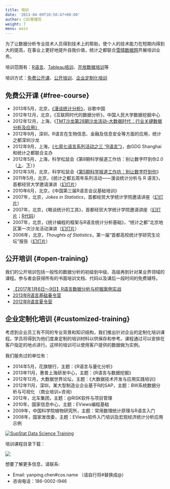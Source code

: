 ```yaml
---
title: 培训
date: '2013-04-09T10:50:47+00:00'
author: COS管理员
weight: 7
menu: main
---
```



为了让数据分析专业技术人员得到技术上的帮助，使个人的技术能力在短期内得到大的提高，在事业上更好地提升自我价值，统计之都联合[雪晴数据网](http://www.xueqing.tv "雪晴数据网")开展培训业务。

培训范围有：[R语言](https://cos.name/training/r/ "R语言培训")、[Tableau培训](https://cos.name/training/tableau/ "tableau培训")、[开放数据培训](https://cos.name/training/open-data/ "R语言与开放数据")等

培训方式：[免费公开课](#free-course)、[公开培训](#open-training)、[企业定制化培训](#customized-training)

## 免费公开课 {#free-course}

  * 2013年5月，北京，[《漫谈统计分析》](http://yanping.me/talk-in-google/)，谷歌中国
  * 2012年12月，北京，《互联网时代的数据分析》，中国人民大学数据挖掘中心
  * 2012年12月，上海，《[TMT沙龙第28期沙龙活动–大数据时代：行业关键数据分析及应用》](http://www.loyhome.com/ebay%E4%B8%8E%E5%A4%A7%E6%95%B0%E6%8D%AE%EF%BC%88tmt%E9%9D%92%E5%B9%B4%E6%B2%99%E9%BE%99%E6%BC%94%E8%AE%B2%E5%B9%BB%E7%81%AF%E7%89%87%E5%85%B1%E4%BA%AB%EF%BC%89/ "TMT青年沙龙演讲")
  * 2012年9月，深圳，R语言在生物信息、金融及信息安全等方面的应用，统计之都深圳沙龙
  * 2012年9月，上海，[《七周七语言系列活动之三 “R语言”》](http://topgeek.org/?p=546)，由GDG Shanghai和统计之都联合主办
  * 2012年5月，上海，科学松鼠会《第8期科学报道工作坊：别让数字吓到你2.0（[上](http://s-camp.songshuhui.net/2012/05/s-workshop008_part1/ "第8期科学报道工作坊：别让数字吓到你2.0（上）")、[下](http://s-camp.songshuhui.net/2012/05/s-workshop008_part2/ "第8期科学报道工作坊：别让数字吓到你2.0（下）")）》
  * 2012年3月，北京，科学松鼠会《[第5期科学报道工作坊：别让数字吓到你](http://s-camp.songshuhui.net/2012/03/s-workshop005/ "第5期科学报道工作坊：别让数字吓到你")》
  * 2011年5月，北京，《统计之都五周年系列活动——漫谈统计分析与 R 语言》，首都经贸大学邀请演讲（[幻灯片](https://cos.name/wp-content/uploads/2013/04/statistics-and-r-programming-at-cueb.pptx "统计之都五周年系列活动——漫谈统计分析与R语言")）
  * 2010年6月，北京，《中国第三届R语言会议基础培训》
  * 2007年，北京，_Jokes in Statistics_，首都经贸大学统计学院邀请讲座（[幻灯片](https://github.com/downloads/yihui/yihui.github.com/Jokes-2007-Yihui-Xie.pdf)）
  * 2007年，北京，《略谈统计的工具》，首都经贸大学统计学院邀请讲座（[幻灯片](https://github.com/downloads/yihui/yihui.github.com/Stat-tools-2007-Yihui-Xie.pdf)；[R代码](https://gist.github.com/1756901)）
  * 2007年，北京，《统计编程的框架与R语言统计分析基础》，“统计之都”北京地区第一次沙龙活动演讲（[幻灯片](https://github.com/downloads/yihui/yihui.github.com/R-Programming-2007-Yihui-Xie.pdf)）
  * 2006年，北京，_Thoughts of Statistics_，第一届“首都高校统计学研究生论坛”报告（[幻灯片](https://github.com/downloads/yihui/yihui.github.com/Thoughts-2006-Yihui-Xie.pdf)）

## 公开培训 {#open-training}

我们的公开培训包括一般性的数据分析的初级到中级、高级再到针对某业界领域的课程。参与者会获得所有的书面培训文档、代码以及课后一段时间的免费辅导。

  * [【2017年1月6日～9日】R语言数据分析与挖掘案例实战](http://www.xueqing.tv/r-training/)
  * [2013年R语言基础春令营](https://cos.name/cn/topic/109541 "2013年R语言基础春令营")
  * [2012年R语言夏令营](http://supstat.com.cn/blog/2012/07/16/summer-of-supstat "第一届R语言夏令营")

## 企业定制化培训 {#customized-training}

考虑到企业员工有不同的专业背景和知识结构，我们推出针对企业的定制化培训课程。学员将得到为他们度身定制的培训材料以供保存和参考。课程通过可以安排在客户指定的地点进行。这样的培训可以使用客户提供的数据做为实例。

我们服务过的单位有：

  * 2014年5月，花旗银行，主题：《R语言与量化分析》
  * 2013年11月，惠普上海研发中心，主题：《R语言与数据挖掘》
  * 2012年12月，大数据世界论坛，主题：《大数据技术开发与应用实践培训》
  * 2012年11月，深圳，某大型制造业企业基于R的SAP，主题：BW系统数据分析与可视化 （商业培训+咨询）
  * 2012年，北车集团，主题：@RISK软件与项目管理
  * 2010年，国家信息中心，主题：EViews编程基础
  * 2009年，中国科学院植物研究所，主题：常用数理统计原理与R语言入门
  * 2008年，国家发改委，主题：EViews软件入门培训及宏观经济统计分析应用示例

[![SupStat Data Science Training](http://supstat.com/wp-content/uploads/2014/10/customers.gif)](http://supstat.com.cn/training/)

培训课程目录下载：

[![](http://supstat.com/wp-content/uploads/2014/10/download_btn.png)](https://cos.name/wp-content/uploads/2014/10/supstat-data-science-training-brochure.pdf)

想要了解更多信息，请联系:

  * Email: yanping.chen#cos.name （请自行将#替换成@）
  * 咨询电话：186-0002-l946
